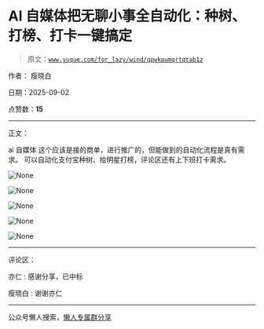 # AI 自媒体把无聊小事全自动化：种树、打榜、打卡一键搞定

> 原文：[`www.yuque.com/for_lazy/wind/qpwkpumqrtqtab1z`](https://www.yuque.com/for_lazy/wind/qpwkpumqrtqtab1z)

作者： 瘦晓白

日期：2025-09-02

点赞数：**15**

* * *

正文：

ai 自媒体 这个应该是接的商单，进行推广的，但能做到的自动化流程是真有需求。 可以自动化支付宝种树、给明星打榜，评论区还有上下班打卡需求。

![](img/29faa5a0672d41892bda5f2655f61ab2.png "None")

![](img/2fa41c7054a51d13c204c575606d820d.png "None")

![](img/17a0ab7311d3ffc917b1c3ae19337da5.png "None")

![](img/85ce38f4531b90699056d1ea931d7708.png "None")

![](img/588c36f43efba12a09e9993c99759bd5.png "None")

* * *

评论区：

亦仁 : 感谢分享，已中标

瘦晓白 : 谢谢亦仁

* * *

公众号懒人搜索，[懒人专属群分享](https://lazybook.fun/#/blog/group)